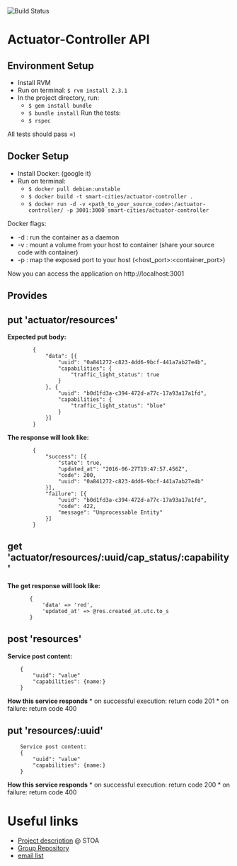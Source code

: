 ![Build Status](https://gitlab.com/smart-city-software-platform/actuator-controller/badges/master/build.svg)

Actuator-Controller API
=====================

Environment Setup
-----------------

* Install RVM
* Run on terminal: ```$ rvm install 2.3.1```
* In the project directory, run:
  * ```$ gem install bundle```
  * ```$ bundle install```
  Run the tests:
  * ```$ rspec```

All tests should pass =)

Docker Setup
------------

* Install Docker: (google it)
* Run on terminal: 
    * ```$ docker pull debian:unstable```
	* ```$ docker build -t smart-cities/actuator-controller . ```
	* ```$ docker run -d -v <path_to_your_source_code>:/actuator-controller/ -p 3001:3000 smart-cities/actuator-controller```

Docker flags:

* -d : run the container as a daemon
* -v : mount a volume from your host to container (share your source code with container)
* -p : map the exposed port to your host (<host_port>:<container_port>)

Now you can access the application on http://localhost:3001


Provides
--------

## put 'actuator/resources'

**Expected put body:**
```
        {
            "data": [{
                "uuid": "0a841272-c823-4dd6-9bcf-441a7ab27e4b",
                "capabilities": {
                    "traffic_light_status": true
                }
            }, {
                "uuid": "b0d1fd3a-c394-472d-a77c-17a93a17a1fd",
                "capabilities": {
                    "traffic_light_status": "blue"
                }
            }]
        }
```

**The response will look like:**
```
        {
        	"success": [{
        		"state": true,
        		"updated_at": "2016-06-27T19:47:57.456Z",
        		"code": 200,
        		"uuid": "0a841272-c823-4dd6-9bcf-441a7ab27e4b"
        	}],
        	"failure": [{
        		"uuid": "b0d1fd3a-c394-472d-a77c-17a93a17a1fd",
        		"code": 422,
        		"message": "Unprocessable Entity"
        	}]
        }
```

## get 'actuator/resources/:uuid/cap_status/:capability'

**The get response will look like:**
```
       {
           'data' => 'red',
           'updated_at' => @res.created_at.utc.to_s
       }
```


## post 'resources'

**Service post content:**
```
    {
        "uuid": "value"
        "capabilities": {name:}
    }
```

**How this service responds**
    * on successful execution: return code 201
    * on failure: return code 400

## put 'resources/:uuid'

```
    Service post content:
    {
        "uuid": "value"
        "capabilities": {name:}
    }
```

**How this service responds**
    * on successful execution: return code 200
    * on failure: return code 400


Useful links
============

* [Project description](https://social.stoa.usp.br/poo2016/projeto/projeto-plataforma-cidades-inteligentes) @ STOA
* [Group Repository](https://gitlab.com/groups/smart-city-software-platform)
* [email list](https://groups.google.com/forum/#!forum/pci-lideres-equipe-de-organizacao-poo-ime-2016)
